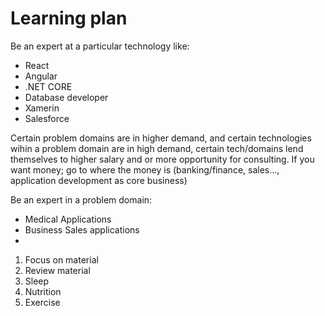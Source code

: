 # Learning plan

Be an expert at a particular technology like: 

* React
* Angular
* .NET CORE
* Database developer
* Xamerin
* Salesforce

Certain problem domains are in higher demand, and certain technologies wihin a problem domain are in high demand, certain tech/domains lend themselves to higher salary and or more opportunity for consulting.  If you want money; go to where the money is \(banking/finance, sales..., application development as core business\)

Be an expert in a problem domain:

* Medical Applications
* Business Sales applications
* 
1. Focus on material
2. Review material
3. Sleep
4. Nutrition
5. Exercise

